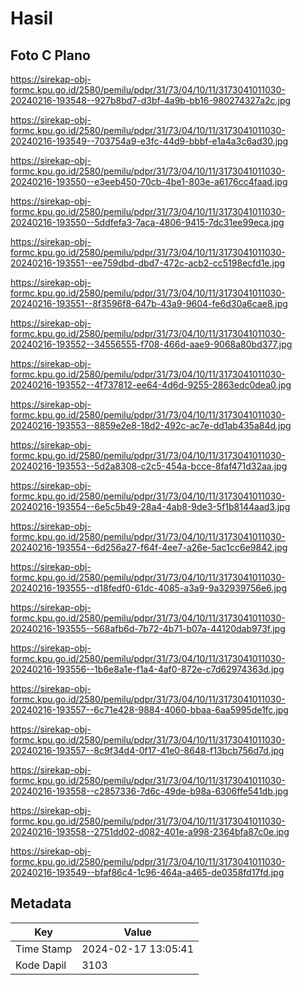 # Hasil

## Foto C Plano

https://sirekap-obj-formc.kpu.go.id/2580/pemilu/pdpr/31/73/04/10/11/3173041011030-20240216-193548--927b8bd7-d3bf-4a9b-bb16-980274327a2c.jpg

https://sirekap-obj-formc.kpu.go.id/2580/pemilu/pdpr/31/73/04/10/11/3173041011030-20240216-193549--703754a9-e3fc-44d9-bbbf-e1a4a3c6ad30.jpg

https://sirekap-obj-formc.kpu.go.id/2580/pemilu/pdpr/31/73/04/10/11/3173041011030-20240216-193550--e3eeb450-70cb-4be1-803e-a6176cc4faad.jpg

https://sirekap-obj-formc.kpu.go.id/2580/pemilu/pdpr/31/73/04/10/11/3173041011030-20240216-193550--5ddfefa3-7aca-4806-9415-7dc31ee99eca.jpg

https://sirekap-obj-formc.kpu.go.id/2580/pemilu/pdpr/31/73/04/10/11/3173041011030-20240216-193551--ee759dbd-dbd7-472c-acb2-cc5198ecfd1e.jpg

https://sirekap-obj-formc.kpu.go.id/2580/pemilu/pdpr/31/73/04/10/11/3173041011030-20240216-193551--8f3596f8-647b-43a9-9604-fe6d30a6cae8.jpg

https://sirekap-obj-formc.kpu.go.id/2580/pemilu/pdpr/31/73/04/10/11/3173041011030-20240216-193552--34556555-f708-466d-aae9-9068a80bd377.jpg

https://sirekap-obj-formc.kpu.go.id/2580/pemilu/pdpr/31/73/04/10/11/3173041011030-20240216-193552--4f737812-ee64-4d6d-9255-2863edc0dea0.jpg

https://sirekap-obj-formc.kpu.go.id/2580/pemilu/pdpr/31/73/04/10/11/3173041011030-20240216-193553--8859e2e8-18d2-492c-ac7e-dd1ab435a84d.jpg

https://sirekap-obj-formc.kpu.go.id/2580/pemilu/pdpr/31/73/04/10/11/3173041011030-20240216-193553--5d2a8308-c2c5-454a-bcce-8faf471d32aa.jpg

https://sirekap-obj-formc.kpu.go.id/2580/pemilu/pdpr/31/73/04/10/11/3173041011030-20240216-193554--6e5c5b49-28a4-4ab8-9de3-5f1b8144aad3.jpg

https://sirekap-obj-formc.kpu.go.id/2580/pemilu/pdpr/31/73/04/10/11/3173041011030-20240216-193554--6d256a27-f64f-4ee7-a26e-5ac1cc6e9842.jpg

https://sirekap-obj-formc.kpu.go.id/2580/pemilu/pdpr/31/73/04/10/11/3173041011030-20240216-193555--d18fedf0-61dc-4085-a3a9-9a32939756e6.jpg

https://sirekap-obj-formc.kpu.go.id/2580/pemilu/pdpr/31/73/04/10/11/3173041011030-20240216-193555--568afb6d-7b72-4b71-b07a-44120dab973f.jpg

https://sirekap-obj-formc.kpu.go.id/2580/pemilu/pdpr/31/73/04/10/11/3173041011030-20240216-193556--1b6e8a1e-f1a4-4af0-872e-c7d62974363d.jpg

https://sirekap-obj-formc.kpu.go.id/2580/pemilu/pdpr/31/73/04/10/11/3173041011030-20240216-193557--6c71e428-9884-4060-bbaa-6aa5995de1fc.jpg

https://sirekap-obj-formc.kpu.go.id/2580/pemilu/pdpr/31/73/04/10/11/3173041011030-20240216-193557--8c9f34d4-0f17-41e0-8648-f13bcb756d7d.jpg

https://sirekap-obj-formc.kpu.go.id/2580/pemilu/pdpr/31/73/04/10/11/3173041011030-20240216-193558--c2857336-7d6c-49de-b98a-6306ffe541db.jpg

https://sirekap-obj-formc.kpu.go.id/2580/pemilu/pdpr/31/73/04/10/11/3173041011030-20240216-193558--2751dd02-d082-401e-a998-2364bfa87c0e.jpg

https://sirekap-obj-formc.kpu.go.id/2580/pemilu/pdpr/31/73/04/10/11/3173041011030-20240216-193549--bfaf86c4-1c96-464a-a465-de0358fd17fd.jpg


## Metadata

| Key        | Value               |
| ---------- | ------------------- |
| Time Stamp | 2024-02-17 13:05:41 |
| Kode Dapil | 3103                |



